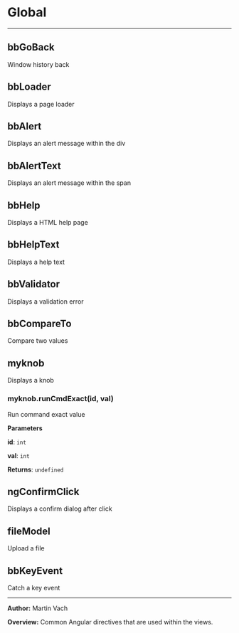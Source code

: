 # Global





* * *

## bbGoBack
Window history back


## bbLoader
Displays a page loader


## bbAlert
Displays an alert message within the div


## bbAlertText
Displays an alert message within the span


## bbHelp
Displays a HTML help page


## bbHelpText
Displays a help text


## bbValidator
Displays a validation error


## bbCompareTo
Compare two values


## myknob
Displays a knob

### myknob.runCmdExact(id, val) 

Run command exact value

**Parameters**

**id**: `int`

**val**: `int`

**Returns**: `undefined`


## ngConfirmClick
Displays a confirm dialog after click


## fileModel
Upload a file


## bbKeyEvent
Catch a key event



* * *



**Author:** Martin Vach



**Overview:** Common Angular directives that are used within the views.


